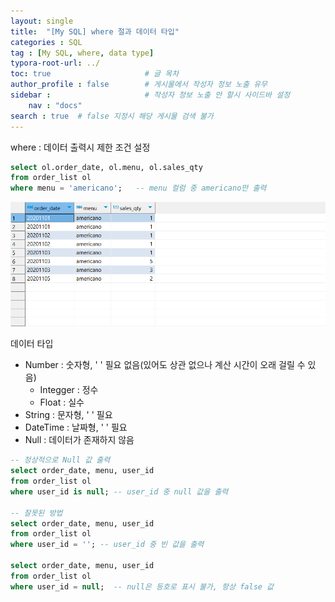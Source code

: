 ```yaml
---
layout: single
title:  "[My SQL] where 절과 데이터 타입"
categories : SQL
tag : [My SQL, where, data type]
typora-root-url: ../
toc: true                     # 글 목차
author_profile : false        # 게시물에서 작성자 정보 노출 유무
sidebar :                     # 작성자 정보 노출 안 할시 사이드바 설정
    nav : "docs"
search : true  # false 지정시 해당 게시물 검색 불가
---
```


where : 데이터 출력시  제한 조건 설정

```sql
select ol.order_date, ol.menu, ol.sales_qty
from order_list ol
where menu = 'americano';   -- menu 컬럼 중 americano만 출력
```

![image-20240510084547721](/images/2024-05-10-WHERE/image-20240510084547721.png)



데이터 타입

- Number : 숫자형, ' ' 필요 없음(있어도 상관 없으나 계산 시간이 오래 걸릴 수 있음)
  - Integger : 정수
  - Float : 실수
- String : 문자형, ' ' 필요
- DateTime : 날짜형, ' ' 필요
- Null : 데이터가 존재하지 않음

```sql
-- 정상적으로 Null 값 출력
select order_date, menu, user_id
from order_list ol 
where user_id is null; -- user_id 중 null 값을 출력

-- 잘못된 방법
select order_date, menu, user_id
from order_list ol 
where user_id = ''; -- user_id 중 빈 값을 출력

select order_date, menu, user_id
from order_list ol 
where user_id = null;  -- null은 등호로 표시 불가, 항상 false 값
```



